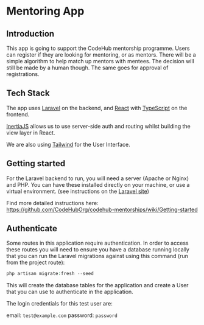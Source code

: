 # Mentoring App

## Introduction

This app is going to support the CodeHub mentorship programme. Users can register if they are looking for mentoring, or as mentors. There will be a simple algorithm to help match up mentors with mentees. The decision will still be made by a human though. The same goes for approval of registrations. 

## Tech Stack

The app uses [Laravel](https://laravel.com/) on the backend, and [React](https://reactjs.org/) with [TypeScript](https://www.typescriptlang.org/) on the frontend.

[InertiaJS](https://inertiajs.com/) allows us to use server-side auth and routing whilst building the view layer in React.

We are also using [Tailwind](https://tailwindcss.com/) for the User Interface.

## Getting started

For the Laravel backend to run, you will need a server (Apache or Nginx) and PHP. You can have these installed directly on your machine, or use a virtual environment. (see instructions on the [Laravel site](https://laravel.com/docs/7.x))

Find more detailed instructions here: https://github.com/CodeHubOrg/codehub-mentorships/wiki/Getting-started

## Authenticate

Some routes in this application require authentication.  In order to access these routes you will need to ensure you have a database running locally that you can run the Laravel migrations against using this command (run from the project route):

```php
php artisan migrate:fresh --seed
```

This will create the database tables for the application and create a User that you can use to authenticate in the application. 

The login credentials for this test user are:

email: `test@example.com`
password: `password`
